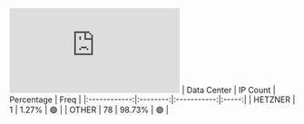 ![Diagramm](https://github.com/obajay/StateSync-snapshots/blob/main/Projects/Nois/1/README.md)
| Data Center | IP Count | Percentage | Freq |
|:------------:|:--------:|:-----------:|:-----:|
| HETZNER | 1 | 1.27% | 🟢 |
| OTHER | 78 | 98.73% | 🟢 |